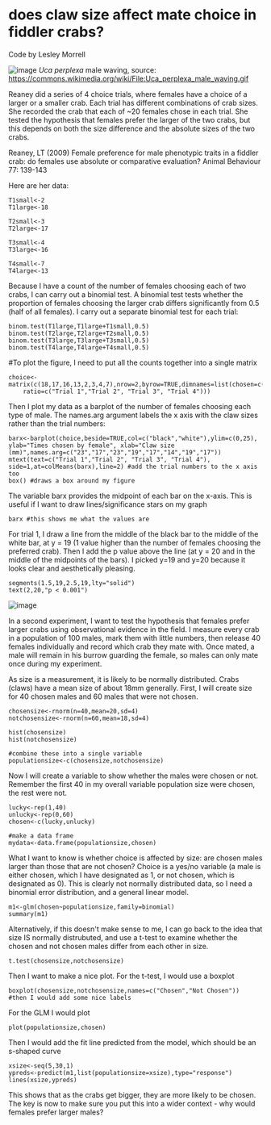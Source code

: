 # does claw size affect mate choice in fiddler crabs?
Code by Lesley Morrell

![image](https://upload.wikimedia.org/wikipedia/commons/0/08/Uca_perplexa_male_waving.gif)
*Uca perplexa* male waving, source: https://commons.wikimedia.org/wiki/File:Uca_perplexa_male_waving.gif

Reaney did a series of 4 choice trials, where females have a choice of a larger or a smaller crab. Each trial has different combinations of crab sizes. She recorded the crab that each of ~20 females chose in each trial. She tested the hypothesis that females prefer the larger of the two crabs, but this depends on both the size difference and the absolute sizes of the two crabs. 

Reaney, LT (2009) Female preference for male phenotypic traits in a fiddler crab: do females use absolute or comparative evaluation? Animal Behaviour 77: 139-143

Here are her data:
```
T1small<-2
T1large<-18

T2small<-3
T2large<-17

T3small<-4
T3large<-16

T4small<-7
T4large<-13
```
Because I have a count of the number of females choosing each of two crabs, I can carry out a binomial test. A binomial test tests whether the proportion of females choosing the larger crab differs significantly from 0.5 (half of all females). I carry out a separate binomial test for each trial:

```
binom.test(T1large,T1large+T1small,0.5)
binom.test(T2large,T2large+T2small,0.5)
binom.test(T3large,T3large+T3small,0.5)
binom.test(T4large,T4large+T4small,0.5)
```
#To plot the figure, I need to put all the counts together into a single matrix
```
choice<-matrix(c(18,17,16,13,2,3,4,7),nrow=2,byrow=TRUE,dimnames=list(chosen=c("larger","smaller"),
	ratio=c("Trial 1","Trial 2", "Trial 3", "Trial 4")))
```

Then I plot my data as a barplot of the number of females choosing each type of male. The names.arg argument labels the x axis with the claw sizes rather than the trial numbers:
```
barx<-barplot(choice,beside=TRUE,col=c("black","white"),ylim=c(0,25), ylab="Times chosen by female", xlab="Claw size (mm)",names.arg=c("23","17","23","19","17","14","19","17"))
mtext(text=c("Trial 1","Trial 2", "Trial 3", "Trial 4"), side=1,at=colMeans(barx),line=2) #add the trial numbers to the x axis too
box() #draws a box around my figure
```
The variable barx provides the midpoint of each bar on the x-axis. This is useful if I want to draw lines/significance stars on my graph
```
barx #this shows me what the values are
```
For trial 1, I draw a line from the middle of the black bar to the middle of the white bar, at y = 19 (1 value higher than the number of females choosing the preferred crab). Then I add the p value above the line (at y = 20 and in the middle of the midpoints of the bars). I picked y=19 and y=20 because it looks clear and aesthetically pleasing.
```
segments(1.5,19,2.5,19,lty="solid") 
text(2,20,"p < 0.001")
```
![image](https://media.giphy.com/media/QykvUEm4yFU1a/giphy.gif)


In a second experiment, I want to test the hypothesis that females prefer larger crabs using observational evidence in the field. I measure every crab in a population of 100 males, mark them with little numbers, then release 40 females individually and record which crab they mate with. Once mated, a male will remain in his burrow guarding the female, so males can only mate once during my experiment.

As size is a measurement, it is likely to be normally distributed. Crabs (claws) have a mean size of about 18mm generally. First, I will create size for 40 chosen males and 60 males that were not chosen.
```
chosensize<-rnorm(n=40,mean=20,sd=4)
notchosensize<-rnorm(n=60,mean=18,sd=4)

hist(chosensize)
hist(notchosensize)

#combine these into a single variable
populationsize<-c(chosensize,notchosensize)
```

Now I will create a variable to show whether the males were chosen or not. Remember the first 40 in my overall variable population size were chosen, the rest were not.
```
lucky<-rep(1,40)
unlucky<-rep(0,60)
chosen<-c(lucky,unlucky)

#make a data frame
mydata<-data.frame(populationsize,chosen)
```

What I want to know is whether choice is affected by size: are chosen males larger than those that are not chosen? Choice is a yes/no variable (a male is either chosen, which I have designated as 1, or not chosen, which is designated as 0). This is clearly not normally distributed data, so I need a binomial error distribution, and a general linear model.

```
m1<-glm(chosen~populationsize,family=binomial)
summary(m1)
```
Alternatively, if this doesn't make sense to me, I can go back to the idea that size IS normally distrubuted, and use a t-test to examine whether the chosen and not chosen males differ from each other in size.
```
t.test(chosensize,notchosensize)
```
Then I want to make a nice plot. For the t-test, I would use a boxplot
```
boxplot(chosensize,notchosensize,names=c("Chosen","Not Chosen"))
#then I would add some nice labels
```

For the GLM I would plot
```
plot(populationsize,chosen)
```

Then I would add the fit line predicted from the model, which should be an s-shaped curve
```
xsize<-seq(5,30,1)
ypreds<-predict(m1,list(populationsize=xsize),type="response")
lines(xsize,ypreds)

```
This shows that as the crabs get bigger, they are more likely to be chosen. The key is now to make sure you put this into a wider context - why would females prefer larger males?
